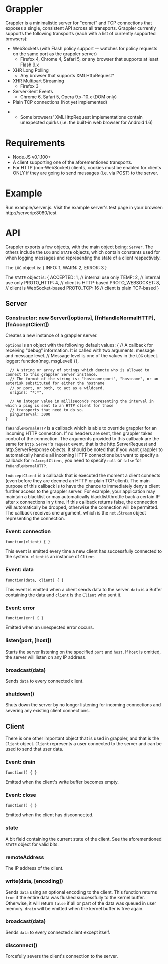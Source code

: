 Grappler
========

Grappler is a minimalistic server for "comet" and TCP connections that exposes a single, consistent API across all transports.
Grappler currently supports the following transports (each with a list of currently supported browsers):

- WebSockets (with Flash policy support -- watches for policy requests on the same port as the grappler server)
  - Firefox 4, Chrome 4, Safari 5, or any browser that supports at least Flash 9.x
- XHR Long Polling
  - Any browser that supports XMLHttpRequest*
- XHR Multipart Streaming
  - Firefox 3
- Server-Sent Events
  - Chrome 6, Safari 5, Opera 9.x-10.x (DOM only)
- Plain TCP connections (Not yet implemented)

* - Some browsers' XMLHttpRequest implementations contain unexpected quirks (i.e. the built-in web browser for Android 1.6)

Requirements
============

- Node.JS v0.1.100+
- A client supporting one of the aforementioned transports.
- For HTTP (non-WebSocket) clients, cookies must be enabled for clients ONLY if they are going to send messages (i.e. via POST) to the server.

Example
=======

Run example/server.js.
Visit the example server's test page in your browser: http://serverip:8080/test

API
===

Grappler exports a few objects, with the main object being: `Server`.
The others include the `LOG` and `STATE` objects, which contain constants used for when logging messages and representing the state of a client respectively.

The `LOG` object is:
    {
	  INFO: 1,
	  WARN: 2,
	  ERROR: 3
    }

The `STATE` object is:
    {
	  ACCEPTED: 1, // internal use only
	  TEMP: 2, // internal use only
	  PROTO_HTTP: 4, // client is HTTP-based
	  PROTO_WEBSOCKET: 8, // client is WebSocket-based
	  PROTO_TCP: 16 // client is plain TCP-based
	}

## Server

### Constructor: new Server([options], [fnHandleNormalHTTP], [fnAcceptClient])

Creates a new instance of a grappler server.

`options` is an object with the following default values:
    {
      // A callback for receiving "debug" information. It is called with two arguments: message and message level.
	  // Message level is one of the values in the `LOG` object.
      logger: function(msg, msgLevel) {},

	  // A string or array of strings which denote who is allowed to connect to this grappler Server instance.
	  // The format of the string is: "hostname:port", "hostname", or an asterisk substituted for either the hostname
	  // or port, or both, to act as a wildcard.
	  origins: "*:*",
	  
	  // An integer value in milliseconds representing the interval in which a ping is sent to an HTTP client for those
	  // transports that need to do so.
	  pingInterval: 3000
	}

`fnHandleNormalHTTP` is a callback which is able to override grappler for an incoming HTTP connection.
If no headers are sent, then grappler takes control of the connection. The arguments provided to this callback are the
same for `http.Server`'s `request` event, that is the http.ServerRequest and http.ServerResponse objects. It should be
noted that if you want grappler to automatically handle all incoming HTTP connections but want to specify a callback
for `fnAcceptClient`, you need to specify `null` or `false` for `fnHandleNormalHTTP`.

`fnAcceptClient` is a callback that is executed the moment a client connects (even before they are deemed an HTTP or plain TCP
client). The main purpose of this callback is to have the chance to immediately deny a client further access to the grappler server.
For example, your application may maintain a blacklist or may automatically blacklist/throttle back a certain IP after x connections in y time.
If this callback returns false, the connection will automatically be dropped, otherwise the connection will be permitted.
The callback receives one argument, which is the `net.Stream` object representing the connection.

### Event: connection

`function(client) { }`

This event is emitted every time a new client has successfully connected to the system.
`client` is an instance of `Client`.

### Event: data

`function(data, client) { }`

This event is emitted when a client sends data to the server.
`data` is a Buffer containing the data and `client` is the `Client` who sent it.

### Event: error

`function(err) { }`

Emitted when an unexpected error occurs.

### listen(port, [host])

Starts the server listening on the specified `port` and `host`. If `host` is omitted, the server will listen on any IP address.

### broadcast(data)

Sends `data` to every connected client.

### shutdown()

Shuts down the server by no longer listening for incoming connections and severing any existing client connections.


## Client

There is one other important object that is used in grappler, and that is the `Client` object.
`Client` represents a user connected to the server and can be used to send that user data.

### Event: drain

`function() { }`

Emitted when the client's write buffer becomes empty.

### Event: close

`function() { }`

Emitted when the client has disconnected.

### state

A bit field containing the current state of the client. See the aforementioned `STATE` object for valid bits.

### remoteAddress

The IP address of the client.

### write(data, [encoding])

Sends `data` using an optional encoding to the client.
This function returns `true` if the entire data was flushed successfully to the kernel
buffer. Otherwise, it will return `false` if all or part of the data was queued in user memory.
`drain` will be emitted when the kernel buffer is free again.

### broadcast(data)

Sends `data` to every connected client except itself.

### disconnect()

Forcefully severs the client's connection to the server.